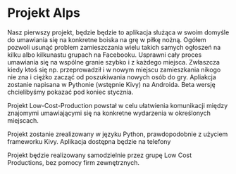 # Projekt Alps

Nasz pierwszy projekt, będzie będzie to aplikacja służąca w swoim domyśle do umawiania się na konkretne boiska na grę w piłkę nożną. Ogółem pozwoli usunąć problem zamieszczania wielu takich samych ogłoszeń na kilku albo kilkunastu grupach na Facebooku. Usprawni cały proces umawiania się na wspólne granie szybko i z każdego miejsca. Zwłaszcza kiedy ktoś się np. przeprowadził i w nowym miejscu zamieszkania nikogo nie zna i ciężko zacząć od poszukiwania nowych osób do gry. Apliakcja zostanie napisana w Pythonie (wstępnie Kivy) na Androida. Beta wersję chcielibyśmy pokazać pod koniec stycznia.

Projekt Low-Cost-Production powstał w celu ułatwienia komunikacji między znajomymi umawiającymi się na konkretne wydarzenia w określonych miejscach.

Projekt zostanie zrealizowany w języku Python, prawdopodobnie z użyciem frameworku Kivy. Aplikacja dostępna będzie na telefony

Projekt będzie realizowany samodzielnie przez grupę Low Cost Productions, bez pomocy firm zewnętrznych.
